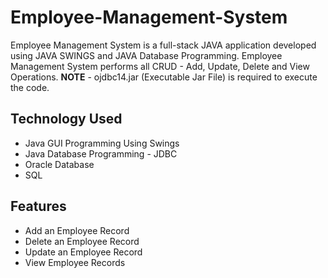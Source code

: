 # Employee-Management-System
Employee Management System is a full-stack JAVA application developed using JAVA SWINGS and JAVA Database Programming. Employee Management System performs all CRUD - Add, Update, Delete and View Operations. 
**NOTE** - ojdbc14.jar (Executable Jar File) is required to execute the code.

## Technology Used
* Java GUI Programming Using Swings
* Java Database Programming - JDBC
* Oracle Database
* SQL

## Features
* Add an Employee Record
* Delete an Employee Record
* Update an Employee Record
* View Employee Records





